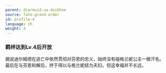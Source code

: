 ```yaml
---
parent: diarmuid-ua-duibhne
source: fate-grand-order
id: profile-4
language: zh
weight: 4
---
```


### 羁绊达到Lv.4后开放

据说迪尔姆德在逃亡中依然贯彻对芬恩的忠义，始终没有碰格兰妮公主一根汗毛。
最后在与芬恩和解后，终于得以与格兰妮结为夫妇，但这幸福并不长远。
